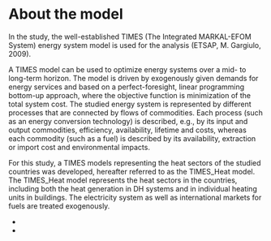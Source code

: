 # About the model 

In the study, the well-established TIMES (The Integrated MARKAL-EFOM System) energy system model is used for the analysis (ETSAP, M. Gargiulo, 2009).

A TIMES model can be used to optimize energy systems over a mid- to long-term horizon. The model is driven by exogenously given demands for energy services and based on a perfect-foresight, linear programming bottom-up approach, where the objective function is minimization of the total system cost. The studied energy system is represented by different processes that are connected by flows of commodities. Each process (such as an energy conversion technology) is described, e.g., by its input and output commodities, efficiency, availability, lifetime and costs, whereas each commodity (such as a fuel) is described by its availability, extraction or import cost and environmental impacts.

For this study, a TIMES models representing the heat sectors of the studied countries was developed, hereafter referred to as the TIMES_Heat model. The TIMES_Heat model represents the heat sectors in the countries, including both the heat generation in DH systems and in individual heating units in buildings. The electricity system as well as international markets for fuels are treated exogenously.


-

- 

